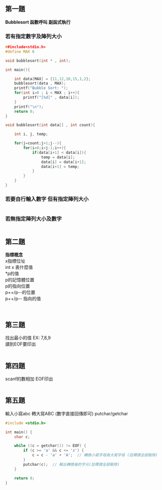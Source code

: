##  第一題  
**Bubblesort 函數呼叫 副函式執行**

### 若有指定數字及陣列大小
```c
##include<stdio.h>
#define MAX 6

void bubblesort(int * , int);

int main(){

    int data[MAX] = {11,12,10,15,1,2};
    bubblesort(data , MAX);
    printf("Bubble Sort: ");
    for(int i=0 ; i < MAX ; i++){
        printf("[%d]" , data[i]);
    }
    printf("\n");
    return 0;
}

void bubblesort(int data[] , int count){

    int i, j, temp;

    for(j=count;j>1;j--){
        for(i=0;i<j-1;i++){
            if(data[i+1] < data[i]){
                temp = data[i];
                data[i] = data[i+1];
                data[i+1] = temp;
            }
        }
    }
}
```
### 若要自行輸入數字 但有指定陣列大小

```c

```

### 若無指定陣列大小及數字

```c

```

## 第二題 
**指標概念**  
x指標位址   
int x 表什麼值      
*p的值    
p的記憶體位置    
p的指向位置    
p++/p--的位置    
p++/p-- 指向的值   

```c

```

```c

```


##  第三題
找出最小的值 EX: 7,8,9  
讀到EOF要印出
```c

```
##  第四題
scanf的數相加
EOF印出
```c

```
##  第五題
輸入小寫abc 轉大寫ABC (數字直接回傳即可)
putchar/getchar
```c
#include <stdio.h>

int main() {
    char c;

    while ((c = getchar()) != EOF) {
        if (c >= 'a' && c <= 'z') {
            c = c - 'a' + 'A';  // 轉換小寫字母為大寫字母 (註釋請全部刪除) 
        }
        putchar(c);  // 輸出轉換後的字元(註釋請全部刪除) 
    }

    return 0;
}
```

